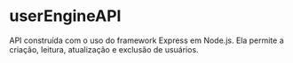 # userEngineAPI
API construída com o uso do framework Express em Node.js. Ela permite a criação, leitura, atualização e exclusão de usuários.
